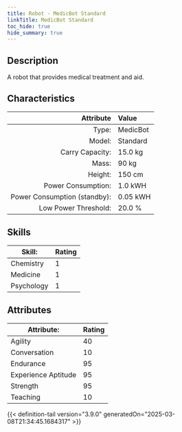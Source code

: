 ```yaml
---
title: Robot - MedicBot Standard
linkTitle: MedicBot Standard
toc_hide: true
hide_summary: true
---
```

<!-- This is generated by the MarsSim HelpGenertor, do not edit. -->

## Description

A robot that provides medical treatment and aid.

## Characteristics

| Attribute      | Value |
|--------:|:------|
|Type:|MedicBot|
|Model:|Standard|
|Carry Capacity:|15.0 kg|
|Mass:|90 kg|
|Height:|150 cm|
|Power Consumption:|1.0 kWH|
|Power Consumption (standby):|0.05 kWH|
|Low Power Threshold:|20.0 %|

## Skills
|Skill:|Rating|
|-------|-------|
|Chemistry|1|
|Medicine|1|
|Psychology|1|

## Attributes
|Attribute:|Rating|
|-------|-------|
|Agility|40|
|Conversation|10|
|Endurance|95|
|Experience Aptitude|95|
|Strength|95|
|Teaching|10|


{{< definition-tail version="3.9.0" generatedOn="2025-03-08T21:34:45.1684317" >}}

